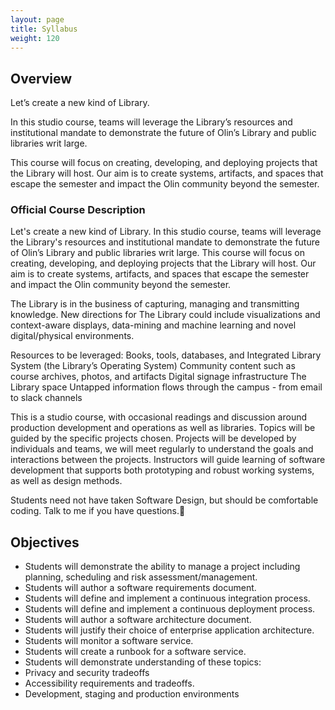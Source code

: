 ```yaml
---
layout: page
title: Syllabus
weight: 120
---
```


## Overview

Let’s create a new kind of Library.

In this studio course, teams will leverage the Library’s resources and institutional mandate to demonstrate the future of Olin’s Library and public libraries writ large.

This course will focus on creating, developing, and deploying projects that the Library will host. Our aim is to create systems, artifacts, and spaces that escape the semester and impact the Olin community beyond the semester.

### Official Course Description

Let's create a new kind of Library. In this studio course, teams will leverage the Library's resources and institutional mandate to demonstrate the future of Olin’s Library and public libraries writ large.  This course will focus on creating, developing, and deploying projects that the Library will host. Our aim is to create systems, artifacts, and spaces that escape the semester and impact the Olin community beyond the semester.

The Library is in the business of capturing, managing and transmitting knowledge.  New directions for The Library could include visualizations and context-aware displays, data-mining and machine learning and novel digital/physical environments.

Resources to be leveraged:
Books, tools, databases, and Integrated Library System (the Library’s Operating System)
Community content such as course archives, photos, and artifacts
Digital signage infrastructure
The Library space
Untapped information flows through the campus - from email to slack channels

This is a studio course, with occasional readings and discussion around production development and operations as well as libraries. Topics will be guided by the specific projects chosen. Projects will be developed by individuals and teams, we will meet regularly to understand the goals and interactions between the projects. Instructors will guide learning of software development that supports both prototyping and robust working systems, as well as design methods.

Students need not have taken Software Design, but should be comfortable coding. Talk to me if you have questions.

## Objectives

* Students will demonstrate the ability to manage a project including planning, scheduling and risk assessment/management.
* Students will author a software requirements document.
* Students will define and implement a continuous integration process.
* Students will define and implement a continuous deployment process.
* Students will author a software architecture document.
* Students will justify their choice of enterprise application architecture.
* Students will monitor a software service.
* Students will create a runbook for a software service.
* Students will demonstrate understanding of these topics:
* Privacy and security tradeoffs
* Accessibility requirements and tradeoffs.
* Development, staging and production environments
